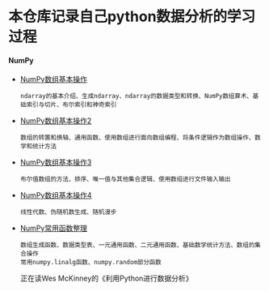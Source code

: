 # 本仓库记录自己python数据分析的学习过程
#### NumPy
- [NumPy数组基本操作](https://github.com/BigOrange128/Python-Data/blob/master/NumPy%E6%95%B0%E7%BB%84%E5%9F%BA%E6%9C%AC%E6%93%8D%E4%BD%9C.ipynb)

      ndarray的基本介绍、生成ndarray、ndarray的数据类型和转换、NumPy数组算术、基础索引与切片、布尔索引和神奇索引
- [NumPy数组基本操作2](https://github.com/BigOrange128/Python-Data/blob/master/NumPy%E6%95%B0%E7%BB%84%E5%9F%BA%E6%9C%AC%E6%93%8D%E4%BD%9C2.ipynb)

      数组的转置和换轴、通用函数、使用数组进行面向数组编程、将条件逻辑作为数组操作、数学和统计方法
- [NumPy数组基本操作3](https://github.com/BigOrange128/Python-Data/blob/master/NumPy%E6%95%B0%E7%BB%84%E5%9F%BA%E6%9C%AC%E6%93%8D%E4%BD%9C3.ipynb)

      布尔值数组的方法、排序、唯一值与其他集合逻辑、使用数组进行文件输入输出
- [NumPy数组基本操作4](https://github.com/BigOrange128/Python-Data/blob/master/NumPy%E6%95%B0%E7%BB%84%E5%9F%BA%E6%9C%AC%E6%93%8D%E4%BD%9C4.ipynb)

      线性代数、伪随机数生成、随机漫步
- [NumPy常用函数整理](https://github.com/BigOrange128/Python-Data/blob/master/NumPy%E5%B8%B8%E7%94%A8%E5%87%BD%E6%95%B0%E6%95%B4%E7%90%86.md)

      数组生成函数、数据类型表、一元通用函数、二元通用函数、基础数学统计方法、数组的集合操作
      常用numpy.linalg函数、numpy.random部分函数

    
      
     正在读Wes McKinney的《利用Python进行数据分析》
